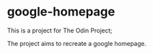 # google-homepage

This is a project for The Odin Project;

The project aims to recreate a google homepage.